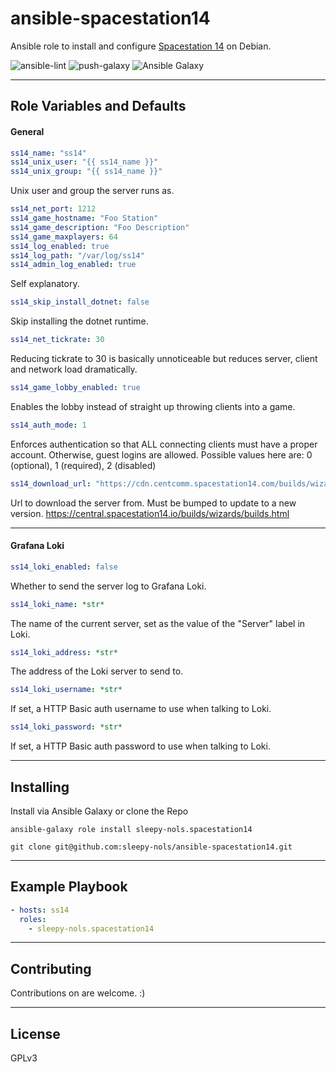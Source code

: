 # ansible-spacestation14
Ansible role to install and configure [Spacestation 14](https://spacestation14.io/) on Debian.

![ansible-lint](https://github.com/sleepy-nols/ansible-spacestation14/actions/workflows/ansible-lint.yml/badge.svg)
![push-galaxy](https://github.com/sleepy-nols/ansible-spacestation14/actions/workflows/ansible-galaxy-push-role.yml/badge.svg)
![Ansible Galaxy](https://img.shields.io/badge/Ansible_Galaxy-sleepy--nols.spacestation14-blue)


---
## Role Variables and Defaults

#### General

```yml
ss14_name: "ss14"
ss14_unix_user: "{{ ss14_name }}"
ss14_unix_group: "{{ ss14_name }}"
```
Unix user and group the server runs as.

```yml
ss14_net_port: 1212
ss14_game_hostname: "Foo Station"
ss14_game_description: "Foo Description"
ss14_game_maxplayers: 64
ss14_log_enabled: true
ss14_log_path: "/var/log/ss14"
ss14_admin_log_enabled: true
```
Self explanatory.

```yml
ss14_skip_install_dotnet: false
```
Skip installing the dotnet runtime.

```yml
ss14_net_tickrate: 30
```
Reducing tickrate to 30 is basically unnoticeable but reduces server, client and network load dramatically.

```yml
ss14_game_lobby_enabled: true
```
Enables the lobby instead of straight up throwing clients into a game.

```yml
ss14_auth_mode: 1
```
Enforces authentication so that ALL connecting clients must have a proper account. Otherwise, guest logins are allowed.
Possible values here are: 0 (optional), 1 (required), 2 (disabled)

```yml
ss14_download_url: "https://cdn.centcomm.spacestation14.com/builds/wizards/builds/b59dc2911ca4ffb46e187a31a59cb930b3f1654e/SS14.Server_linux-x64.zip"
```
Url to download the server from. Must be bumped to update to a new version.
https://central.spacestation14.io/builds/wizards/builds.html

---
#### Grafana Loki

```yml
ss14_loki_enabled: false
```
Whether to send the server log to Grafana Loki.

```yml
ss14_loki_name: *str*
```
The name of the current server, set as the value of the "Server" label in Loki.

```yml
ss14_loki_address: *str*
```
The address of the Loki server to send to.

```yml
ss14_loki_username: *str*
```
If set, a HTTP Basic auth username to use when talking to Loki.

```yml
ss14_loki_password: *str*
```
If set, a HTTP Basic auth password to use when talking to Loki.

---
## Installing

Install via Ansible Galaxy or clone the Repo
```
ansible-galaxy role install sleepy-nols.spacestation14

git clone git@github.com:sleepy-nols/ansible-spacestation14.git
```
---
## Example Playbook

```yml
- hosts: ss14
  roles:
    - sleepy-nols.spacestation14
```

---
## Contributing

Contributions on are welcome. :)

---
## License
GPLv3
